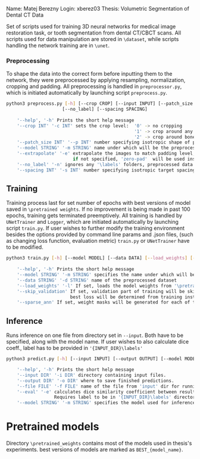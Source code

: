 Name: Matej Berezny
Login: xberez03
Thesis: Volumetric Segmentation of Dental CT Data

Set of scripts used for training 3D neural networks for medical image restoration task, or tooth segmentation from dental CT/CBCT scans. All scripts used for data manipulation are stored in `\dataset`, while scripts handling the network training are in `\unet`. 

### Preprocessing
To shape the data into the correct form before inputting them to the network, they were preprocessed by applying resampling, normalization, cropping and padding.
All preprocessing is handled in `preprocessor.py`, which is initiated automatically by launching script `preprocess.py`.
```sh 
python3 preprocess.py [-h] [--crop CROP] [--input INPUT] [--patch_size PATCH_SIZE] [--model MODEL] [--extrapolate]
                     [--no_label] [--spacing SPACING]
    
    '--help', '-h' Prints the short help message
    '--crop INT' '-c INT' sets the crop level:  '0' -> no cropping
                                                '1' -> crop around any tissue voxels
                                                '2' -> crop around bones
    '--patch_size INT' '--p INT' number specifying isotropic shape of patches (must be multiple of 16)
    '--model STRING' '-m STRING' name under which will be the preprocessed dataset saved in '\preprocessed'
    '--extrapolate' '-e' extrapolate the images to match padding level, 
                         if not specified, 'zero-pad'  will be used instead
    '--no_label' '-n' ignores any '\labels' folders, preprocessed data for self-supervised task
    '--spacing INT' '-s INT' number specifying isotropic target spacing for resampling
```

## Training
Training process last for set number of epochs with best versions of model saved in `\pretrained weights`. If no improvement is being made in past 100 epochs, training gets terminated preemptively.
All training is handled by `UNetTrainer` and `Logger`, which are initiated automatically by launching script `train.py`.
If user wishes to further modify the training environment besides the options provided by command line params and 
.json files, (such as changing loss function, evaluation metric) `train.py` or `UNetTrainer` have to be modified.
```sh 
python3 train.py [-h] [--model MODEL] [--data DATA] [--load_weights] [--skip_validation] [--sparse_ann]
    
    '--help', '-h' Prints the short help message
    '--model STRING' '-m STRING' specifies the name under which will be the model saved in '\pretrained_weights'
    '--data STRING' '-d STRING' name of the preprocessed dataset
    '--load_weights' '-l' If set, loads the model weights from '\pretrained_weights' folder.
    '--skip_validation' If set, validation part of training will be skipped, 
                        best loss will be determined from training instead.
    '--sparse_ann' If set, weight masks will be generated for each of the label volumes.
```
## Inference
Runs inference on one file from directory set in `--input`. Both have to be specified, along with the model name. If user wishes to also calculate dice coeff., label has to be provided in `'{INPUT_DIR}\labels'`

```sh
python3 predict.py [-h] [--input INPUT] [--output OUTPUT] [--model MODEL] [--file FILE] [--eval]

    '--help', '-h' Prints the short help message
    '--input DIR' '-i DIR' directory containing input files.
    '--output DIR' '-o DIR' where to save finished predictions.
    '--file FILE' '-f FILE' name of the file from 'input' dir for running inference on.
    '--eval' '-e' calculates dice similarity coefficient between result of inference and supplied label.
                  Requires label to be in '{INPUT_DIR}\labels' directory.
    '--model STRING' '-m STRING' specifies the model used for inference. 
```

# Pretrained models
Directory `\pretrained_weights` contains most of the models used in thesis's experiments. best versions of models are marked as `BEST_{model_name}`.